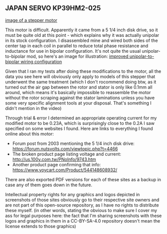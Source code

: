 ## JAPAN SERVO KP39HM2-025

[image of a stepper motor](link)

This motor is difficult. Apparently it came from a 5 1/4 inch disk drive, so it must be quite old at this point - which explains why it was actually unipolar in its stock configuration. I disassembled mine and wired both sides of the center tap in each coil in parallel to reduce total phase resistance and inductance for use in bipolar configuration. It's not quite the usual unipolar-to-bipolar mod, so here's an image for illustration:
[improved unipolar-to-bipolar wiring configuration](link)

Given that I ran my tests after doing these modifications to the motor, all the data you see here will obviously only apply to models of this stepper that underwent the same treatment (which I don't rocommend doing btw, as it turned out the air gap between the rotor and stator is only like 0.1mm all around, which means it's basically impossible to reassemble the motor without the rotor scraping against the stator laminations unless you have some very specific alignment tools at your disposal. That's something I didn't mention in the video)

Through trial & error I determined an appropriate operating current for my modified motor to be 0.23A, which is surprisingly close to the 0.2A I saw specified on some websites I found.
Here are links to everything I found online about this motor:

 - Forum post from 2003 mentioning the 5 1/4 inch disk drive: https://forum.nutsvolts.com/viewtopic.php?t=4466
 - The broken product page listing voltage and current: http://us.100y.com.tw/PNoInfo/9743.htm
 - Another product page confirming that info: https://www.yoycart.com/Product/544148608932/

There are also exported PDF versions for each of these sites as a backup in case any of them goes down in the future.

Intellectual property rights for any graphics and logos depicted in screenshots of those sites obviously go to their respective site owners and are not part of this open-source repository, as I have no rights to distribute these myself. (in other words, stating the obvious to make sure I cover my ass for legal purposes here: the fact that I'm sharing screenshots with these logos and graphics in them in a CC-BY-SA-4.0 repository doesn't mean the license extends to those graphics)
